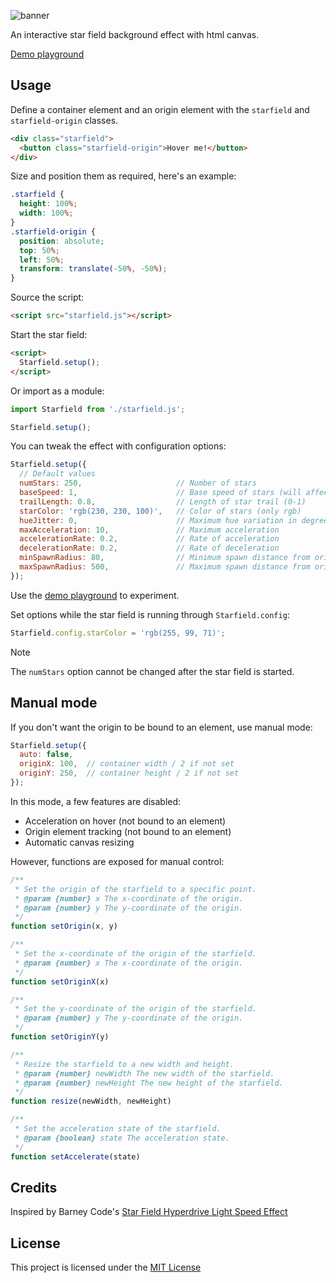 ![banner](https://github.com/user-attachments/assets/dea72f27-23d1-4131-bd77-6b0d4402a9a0)

An interactive star field background effect with html canvas.

[Demo playground](https://annikav9.github.io/starfield.js)

## Usage
Define a container element and an origin element with the `starfield` and `starfield-origin` classes.
```html
<div class="starfield">
  <button class="starfield-origin">Hover me!</button>
</div>
```
Size and position them as required, here's an example:
```css
.starfield {
  height: 100%;
  width: 100%;
}
.starfield-origin {
  position: absolute;
  top: 50%;
  left: 50%;
  transform: translate(-50%, -50%);
}
```
Source the script:
```html
<script src="starfield.js"></script>
```
Start the star field:
```html
<script>
  Starfield.setup();
</script>
```
Or import as a module:
```javascript
import Starfield from './starfield.js';

Starfield.setup();
```
You can tweak the effect with configuration options:
```javascript
Starfield.setup({
  // Default values
  numStars: 250,                     // Number of stars
  baseSpeed: 1,                      // Base speed of stars (will affect acceleration)
  trailLength: 0.8,                  // Length of star trail (0-1)
  starColor: 'rgb(230, 230, 100)',   // Color of stars (only rgb)
  hueJitter: 0,                      // Maximum hue variation in degrees (0-360)
  maxAcceleration: 10,               // Maximum acceleration
  accelerationRate: 0.2,             // Rate of acceleration
  decelerationRate: 0.2,             // Rate of deceleration
  minSpawnRadius: 80,                // Minimum spawn distance from origin
  maxSpawnRadius: 500,               // Maximum spawn distance from origin
});
```
Use the [demo playground](https://annikav9.github.io/starfield.js) to experiment.

Set options while the star field is running through `Starfield.config`:
```javascript
Starfield.config.starColor = 'rgb(255, 99, 71)';
```
> [!NOTE]
> The `numStars` option cannot be changed after the star field is started.

## Manual mode
If you don't want the origin to be bound to an element, use manual mode:
```js
Starfield.setup({
  auto: false,
  originX: 100,  // container width / 2 if not set
  originY: 250,  // container height / 2 if not set
});
```
In this mode, a few features are disabled:
- Acceleration on hover (not bound to an element)
- Origin element tracking (not bound to an element)
- Automatic canvas resizing

However, functions are exposed for manual control:
```javascript
/**
 * Set the origin of the starfield to a specific point.
 * @param {number} x The x-coordinate of the origin.
 * @param {number} y The y-coordinate of the origin.
 */
function setOrigin(x, y)
```
```javascript
/**
 * Set the x-coordinate of the origin of the starfield.
 * @param {number} x The x-coordinate of the origin.
 */
function setOriginX(x)
```
```javascript
/**
 * Set the y-coordinate of the origin of the starfield.
 * @param {number} y The y-coordinate of the origin.
 */
function setOriginY(y)
```
```javascript
/**
 * Resize the starfield to a new width and height.
 * @param {number} newWidth The new width of the starfield.
 * @param {number} newHeight The new height of the starfield.
 */
function resize(newWidth, newHeight)
```
```javascript
/**
 * Set the acceleration state of the starfield.
 * @param {boolean} state The acceleration state.
 */
function setAccelerate(state)
```

## Credits
Inspired by Barney Code's [Star Field Hyperdrive Light Speed Effect](https://www.youtube.com/watch?v=p0I5bNVcYP8)

## License
This project is licensed under the [MIT License](/LICENSE)
